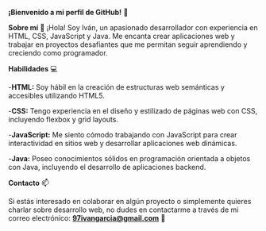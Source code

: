 **¡Bienvenido a mi perfil de GitHub!** 👋

**Sobre mí** 🚀
¡Hola! Soy Iván, un apasionado desarrollador con experiencia en HTML, CSS, JavaScript y Java. Me encanta crear aplicaciones web y trabajar en proyectos desafiantes que me permitan seguir aprendiendo y creciendo como programador.


**Habilidades** 💻


-**HTML:** Soy hábil en la creación de estructuras web semánticas y accesibles utilizando HTML5.

-**CSS:** Tengo experiencia en el diseño y estilizado de páginas web con CSS, incluyendo flexbox y grid layouts.

-**JavaScript:** Me siento cómodo trabajando con JavaScript para crear interactividad en sitios web y desarrollar aplicaciones web dinámicas.

-**Java:** Poseo conocimientos sólidos en programación orientada a objetos con Java, incluyendo el desarrollo de aplicaciones backend.


**Contacto** 📫 

Si estás interesado en colaborar en algún proyecto o simplemente quieres charlar sobre desarrollo web, no dudes en contactarme a través de mi correo electrónico: **97ivangarcia@gmail.com** 📧
